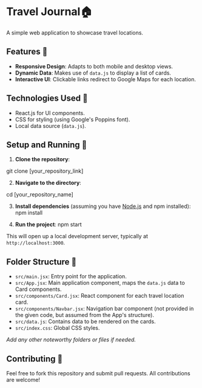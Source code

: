 # Travel Journal🏠

A simple web application to showcase travel locations.

## Features 🌟

- **Responsive Design**: Adapts to both mobile and desktop views.
- **Dynamic Data**: Makes use of `data.js` to display a list of cards.
- **Interactive UI**: Clickable links redirect to Google Maps for each location.

## Technologies Used 💼

- React.js for UI components.
- CSS for styling (using Google's Poppins font).
- Local data source (`data.js`).

## Setup and Running 🏃

1. **Clone the repository**:

git clone [your_repository_link]

2. **Navigate to the directory**:

cd [your_repository_name]


3. **Install dependencies** (assuming you have [Node.js](https://nodejs.org/) and npm installed):
npm install

4. **Run the project**:
npm start

This will open up a local development server, typically at `http://localhost:3000`.

## Folder Structure 📂

- `src/main.jsx`: Entry point for the application.
- `src/App.jsx`: Main application component, maps the `data.js` data to Card components.
- `src/components/Card.jsx`: React component for each travel location card.
- `src/components/Navbar.jsx`: Navigation bar component (not provided in the given code, but assumed from the App's structure).
- `src/data.js`: Contains data to be rendered on the cards.
- `src/index.css`: Global CSS styles.

*Add any other noteworthy folders or files if needed.*

## Contributing 🤝

Feel free to fork this repository and submit pull requests. All contributions are welcome!

